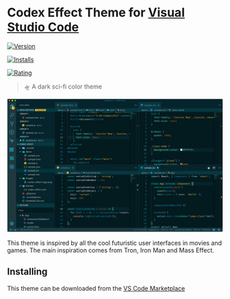 # Codex Effect Theme for [Visual Studio Code](http://code.visualstudio.com)

[![Version](https://vsmarketplacebadge.apphb.com/version/steamforge.codex-effect.svg)](https://marketplace.visualstudio.com/items?itemName=steamforge.codex-effect)

[![Installs](https://vsmarketplacebadge.apphb.com/installs/steamforge.codex-effect.svg)](https://marketplace.visualstudio.com/items?itemName=steamforge.codex-effect)

[![Rating](https://vsmarketplacebadge.apphb.com/rating/steamforge.codex-effect.svg)](https://marketplace.visualstudio.com/items?itemName=steamforge.codex-effect)

> 🛸 A dark sci-fi color theme

![Screenshot](https://raw.githubusercontent.com/Steamforge/codex-effect-vscode/master/images/screenshot.png)

This theme is inspired by all the cool futuristic user interfaces in movies and games. The main inspiration comes from Tron, Iron Man and Mass Effect.

## Installing

This theme can be downloaded from the [VS Code Marketplace](https://marketplace.visualstudio.com/items?itemName=steamforge.codex-effect)
